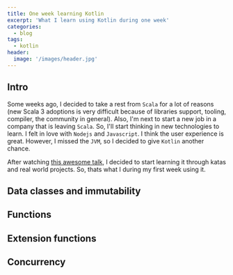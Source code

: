 ```yaml
---
title: One week learning Kotlin
excerpt: 'What I learn using Kotlin during one week'
categories:
  - blog
tags:
  - kotlin
header:
  image: '/images/header.jpg'
---
```


## Intro

Some weeks ago, I decided to take a rest from `Scala` for a lot of reasons (new Scala 3 adoptions is very difficult because of libraries support, tooling, compiler, the community in general). Also, I'm next to start a new job in a company that is leaving `Scala`. So, I'll start thinking in new technologies to learn. I felt in love with `Nodejs` and `Javascript`. I think the user experience is great. However, I missed the `JVM`, so I decided to give `Kotlin` another chance.

After watching [this awesome talk](https://www.youtube.com/watch?v=X1RVYt2QKQE&t=328s), I decided to start learning it through katas and real world projects. So, thats what I during my first week using it.

## Data classes and immutability

## Functions

## Extension functions

## Concurrency